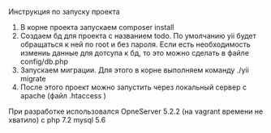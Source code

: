 Инструкция по запуску проекта

1. В корне проекта запускаем composer install
2. Создаем бд для проекта с названием todo. По умолчанию yii будет обращаться к ней по root и без пароля. Если есть необходимость измениь данные для дотсупа к бд, то это можно сделать в файле config/db.php
3. Запускаем миграции. Для этого в корне выполняем команду ./yii migrate
4. После этого проект можно запустить через локальный сервер c apache (файл .htaccess )

При разработке использовался OpneServer 5.2.2 (на vagrant времени не хватило) с php 7.2 mysql 5.6 